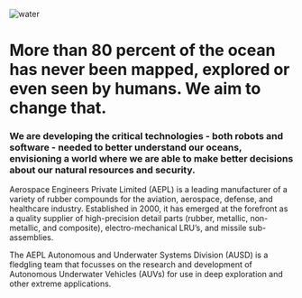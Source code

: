 ![water](https://user-images.githubusercontent.com/123143770/213988525-596330d0-6488-49c7-9076-c9148a5e5825.jpg)

# More than 80 percent of the ocean has never been mapped, explored or even seen by humans. We aim to change that.

### We are developing the critical technologies - both robots and software - needed to better understand our oceans, envisioning a world where we are able to make better decisions about our natural resources and security.

Aerospace Engineers Private Limited (AEPL) is a leading manufacturer of a variety of rubber compounds for the aviation, aerospace, defense, and healthcare industry. Established in 2000, it has emerged at the forefront as a quality supplier of high-precision detail parts (rubber, metallic, non-metallic, and composite), electro-mechanical LRU’s, and missile sub-assemblies.

The AEPL Autonomous and Underwater Systems Division (AUSD) is a fledgling team that focusses on the research and development of Autonomous Underwater Vehicles (AUVs) for use in deep exploration and other extreme applications.
